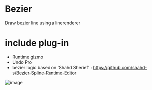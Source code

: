 # Bezier
Draw bezier line using a linerenderer

# include plug-in
- Runtime gizmo
- Undo Pro
- bezier logic based on 'Shahd Sherief' : https://github.com/shahd-s/Bezier-Spline-Runtime-Editor


![image](https://user-images.githubusercontent.com/59943387/112932478-ed574080-9158-11eb-8568-87a3769f4791.png)
